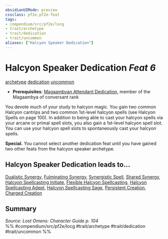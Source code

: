 ```yaml
---
obsidianUIMode: preview
cssclass: pf2e,pf2e-feat
tags:
- compendium/src/pf2e/locg
- trait/archetype
- trait/dedication
- trait/uncommon
aliases: ["Halcyon Speaker Dedication"]
---
```

# Halcyon Speaker Dedication  *Feat 6*  
[archetype](archetype.md "Archetype Feat Trait")  [dedication](dedication.md "Dedication Feat Trait")  [uncommon](uncommon.md "Uncommon Rarity Trait")  

- **Prerequisites**: [Magaambyan Attendant Dedication](magaambyan-attendant-dedication-locg.md), member of the Magaambya of conversant rank

You devote much of your study to halcyon magic. You gain two common Halcyon cantrips and two common 1st-level halcyon spells (see Halcyon Spells on page 100). In addition to being able to cast your halcyon spells via your arcane or primal spell slots, you also gain a 1st-level halcyon spell slot. You can use your halcyon spell slots to spontaneously cast your halcyon spells.

**Special.** You cannot select another dedication feat until you have gained two other feats from the halcyon speaker archetype.

## Halcyon Speaker Dedication leads to...

[Dualistic Synergy](dualistic-synergy-locg.md), [Fulminating Synergy](fulminating-synergy-locg.md), [Synergistic Spell](synergistic-spell-locg.md), [Shared Synergy](shared-synergy-locg.md), [Halcyon Spellcasting Initiate](halcyon-spellcasting-initiate-locg.md), [Flexible Halcyon Spellcasting](flexible-halcyon-spellcasting-locg.md), [Halcyon Spellcasting Adept](halcyon-spellcasting-adept-locg.md), [Halcyon Spellcasting Sage](halcyon-spellcasting-sage-locg.md), [Persistent Creation](persistent-creation-locg.md), [Charged Creation](charged-creation-locg.md)

## Summary

*Source: Lost Omens: Character Guide p. 104*  
%% #compendium/src/pf2e/locg #trait/archetype #trait/dedication #trait/uncommon %%